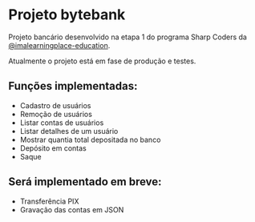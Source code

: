 # Projeto bytebank

Projeto bancário desenvolvido na etapa 1 do programa Sharp Coders da <a href="https://github.com/imalearningplace-education">@imalearningplace-education</a>.

Atualmente o projeto está em fase de produção e testes. 

## Funções implementadas:

* Cadastro de usuários
* Remoção de usuários
* Listar contas de usuários
* Listar detalhes de um usuário
* Mostrar quantia total depositada no banco
* Depósito em contas
* Saque

## Será implementado em breve:

* Transferência PIX
* Gravação das contas em JSON
